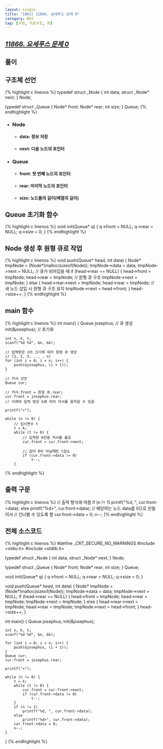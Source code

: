 ```yaml
---
layout: single
title: "[BOJ] 11866. 요세푸스 문제 0"
category: BOJ
tag: [구현, 자료구조, 큐]
---
```


## **_[11866. 요세푸스 문제 0](https://icpc.me/11866)_**

## 풀이

<!-- {% highlight c linenos %}
{% endhighlight %} -->
## 구조체 선언
{% highlight c linenos %}
typedef struct _Node {
    int data;
    struct _Node* next;
} Node;

typedef struct _Queue {
    Node* front;
    Node* rear;
    int size;
} Queue;
{% endhighlight %}

* ### Node
    * #### data: 정보 저장
    * #### next: 다음 노드의 포인터
* ### Queue
    * #### front: 첫 번째 노드의 포인터
    * #### rear: 마지막 노드의 포인터
    * #### size: 노드들의 길이(배열의 길이)

## Queue 초기화 함수
{% highlight c linenos %}
void init(Queue* q) {
    q->front = NULL;
    q->rear = NULL;
    q->size = 0;
}
{% endhighlight %}

## Node 생성 후 원형 큐로 작업
{% highlight c linenos %}
void push(Queue* head, int data) {
    Node* tmpNode = (Node*)malloc(sizeof(Node));
    tmpNode->data = data;
    tmpNode->next = NULL;
    // 큐가 비어있을 때
    if (head->rear == NULL) {
        head->front = tmpNode;
        head->rear = tmpNode;
        // 원형 큐 구조
        tmpNode->next = tmpNode;
    }
    else {
        head->rear->next = tmpNode;
        head->rear = tmpNode;
        // 새 노드 삽입 시 원형 큐 구조 유지
        tmpNode->next = head->front;
    }
    head->size++;
}
{% endhighlight %}

## main 함수
{% highlight c linenos %}
int main() {
    Queue josephus;     // 큐 생성
    init(&josephus);    // 초기화

    int n, k, t;
    scanf("%d %d", &n, &k);

    // 입력받은 n의 크기에 따라 원형 큐 생성
    // (1, 2, 3, ... , n)
    for (int i = 0; i < n; i++) {
        push(&josephus, (i + 1));
    }
    
    // 커서 선언
    Queue cur;

    // 커서.front = 원형 큐.rear;
    cur.front = josephus.rear;
    // 이래야 입력 받은 k에 따라 커서를 움직일 수 있음

    printf("<");

    while (n != 0) {
        // 임시변수 t
        t = k;
        while (t != 0) {
            // 입력한 k만큼 커서를 옮김
            cur.front = cur.front->next;

            // 값이 0이 아닐때만 t감소
            if (cur.front->data != 0)
                t--;
        }
{% endhighlight %}
## 출력 구문
{% highlight c linenos %}
        // 출력 형식에 따름
        if (n != 1)
            printf("%d, ", cur.front->data);
        else
            printf("%d>", cur.front->data);
        // 해당하는 노드 data를 0으로 만들어서
        // 건너뛸 수 있도록 함
        cur.front->data = 0;
        n--;
{% endhighlight %}

## 전체 소스코드
{% highlight c linenos %}
#define _CRT_SECURE_NO_WARNINGS
#include <stdio.h>
#include <stdlib.h>

typedef struct _Node {
    int data;
    struct _Node* next;
} Node;

typedef struct _Queue {
    Node* front;
    Node* rear;
    int size;
} Queue;

void init(Queue* q) {
    q->front = NULL;
    q->rear = NULL;
    q->size = 0;
}

void push(Queue* head, int data) {
    Node* tmpNode = (Node*)malloc(sizeof(Node));
    tmpNode->data = data;
    tmpNode->next = NULL;
    if (head->rear == NULL) {
        head->front = tmpNode;
        head->rear = tmpNode;
        tmpNode->next = tmpNode;
    }
    else {
        head->rear->next = tmpNode;
        head->rear = tmpNode;
        tmpNode->next = head->front;
    }
    head->size++;
}

int main() {
    Queue josephus;
    init(&josephus);

    int n, k, t;
    scanf("%d %d", &n, &k);

    for (int i = 0; i < n; i++) {
        push(&josephus, (i + 1));
    }
    Queue cur;
    cur.front = josephus.rear;

    printf("<");

    while (n != 0) {
        t = k;
        while (t != 0) {
            cur.front = cur.front->next;
            if (cur.front->data != 0)
                t--;
        }
        if (n != 1)
            printf("%d, ", cur.front->data);
        else
            printf("%d>", cur.front->data);
        cur.front->data = 0;
        n--;
    }
}
{% endhighlight %}